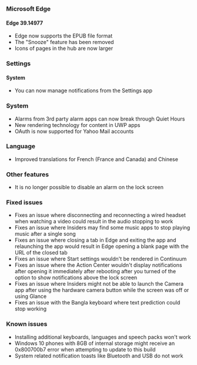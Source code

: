 ### Microsoft Edge
#### Edge 39.14977
- Edge now supports the EPUB file format
- The "Snooze" feature has been removed
- Icons of pages in the hub are now larger

### Settings
#### System
- You can now manage notifications from the Settings app

### System
- Alarms from 3rd party alarm apps can now break through Quiet Hours
- New rendering technology for content in UWP apps
- OAuth is now supported for Yahoo Mail accounts

### Language
- Improved translations for French (France and Canada) and Chinese

### Other features
- It is no longer possible to disable an alarm on the lock screen

### Fixed issues
- Fixes an issue where disconnecting and reconnecting a wired headset when watching a video could result in the audio stopping to work
- Fixes an issue where Insiders may find some music apps to stop playing music after a single song
- Fixes an issue where closing a tab in Edge and exiting the app and relaunching the app would result in Edge opening a blank page with the URL of the closed tab
- Fixes an issue where Start settings wouldn't be rendered in Continuum
- Fixes an issue where the Action Center wouldn't display notifications after opening it immediately after rebooting after you turned of the option to show notifications above the lock screen
- Fixes an issue where Insiders might not be able to launch the Camera app after using the hardware camera button while the screen was off or using Glance
- Fixes an issue with the Bangla keyboard where text prediction could stop working

### Known issues
- Installing additional keyboards, languages and speech packs won't work
- Windows 10 phones with 8GB of internal storage might receive an 0x800700b7 error when attempting to update to this build
- System related notification toasts like Bluetooth and USB do not work